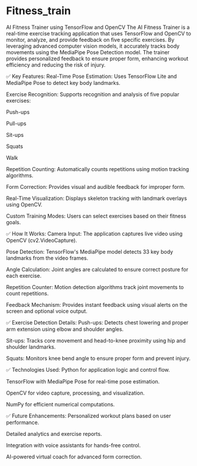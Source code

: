 # Fitness_train


AI Fitness Trainer using TensorFlow and OpenCV
The AI Fitness Trainer is a real-time exercise tracking application that uses TensorFlow and OpenCV to monitor, analyze, and provide feedback on five specific exercises. By leveraging advanced computer vision models, it accurately tracks body movements using the MediaPipe Pose Detection model. The trainer provides personalized feedback to ensure proper form, enhancing workout efficiency and reducing the risk of injury.

✅ Key Features:
Real-Time Pose Estimation: Uses TensorFlow Lite and MediaPipe Pose to detect key body landmarks.

Exercise Recognition: Supports recognition and analysis of five popular exercises:

Push-ups

Pull-ups

Sit-ups

Squats

Walk


Repetition Counting: Automatically counts repetitions using motion tracking algorithms.

Form Correction: Provides visual and audible feedback for improper form.

Real-Time Visualization: Displays skeleton tracking with landmark overlays using OpenCV.

Custom Training Modes: Users can select exercises based on their fitness goals.

✅ How It Works:
Camera Input: The application captures live video using OpenCV (cv2.VideoCapture).

Pose Detection: TensorFlow's MediaPipe model detects 33 key body landmarks from the video frames.

Angle Calculation: Joint angles are calculated to ensure correct posture for each exercise.

Repetition Counter: Motion detection algorithms track joint movements to count repetitions.

Feedback Mechanism: Provides instant feedback using visual alerts on the screen and optional voice output.

✅ Exercise Detection Details:
Push-ups: Detects chest lowering and proper arm extension using elbow and shoulder angles.

Sit-ups: Tracks core movement and head-to-knee proximity using hip and shoulder landmarks.

Squats: Monitors knee bend angle to ensure proper form and prevent injury.


✅ Technologies Used:
Python for application logic and control flow.

TensorFlow with MediaPipe Pose for real-time pose estimation.

OpenCV for video capture, processing, and visualization.

NumPy for efficient numerical computations.


✅ Future Enhancements:
Personalized workout plans based on user performance.

Detailed analytics and exercise reports.

Integration with voice assistants for hands-free control.

AI-powered virtual coach for advanced form correction.

